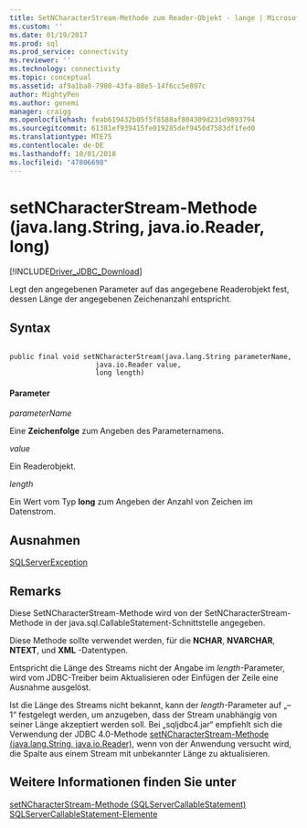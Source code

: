 ```yaml
---
title: SetNCharacterStream-Methode zum Reader-Objekt - lange | Microsoft-Dokumentation
ms.custom: ''
ms.date: 01/19/2017
ms.prod: sql
ms.prod_service: connectivity
ms.reviewer: ''
ms.technology: connectivity
ms.topic: conceptual
ms.assetid: af9a1ba8-7980-43fa-88e5-14f6cc5e897c
author: MightyPen
ms.author: genemi
manager: craigg
ms.openlocfilehash: feab619432b05f5f8588af804309d231d9893794
ms.sourcegitcommit: 61381ef939415fe019285def9450d7583df1fed0
ms.translationtype: MTE75
ms.contentlocale: de-DE
ms.lasthandoff: 10/01/2018
ms.locfileid: "47806698"
---
```

# <a name="setncharacterstream-method-javalangstring-javaioreader-long"></a>setNCharacterStream-Methode (java.lang.String, java.io.Reader, long)
[!INCLUDE[Driver_JDBC_Download](../../../includes/driver_jdbc_download.md)]

  Legt den angegebenen Parameter auf das angegebene Readerobjekt fest, dessen Länge der angegebenen Zeichenanzahl entspricht.  
  
## <a name="syntax"></a>Syntax  
  
```  
  
public final void setNCharacterStream(java.lang.String parameterName,  
                     java.io.Reader value,  
                     long length)  
```  
  
#### <a name="parameters"></a>Parameter  
 *parameterName*  
  
 Eine **Zeichenfolge** zum Angeben des Parameternamens.  
  
 *value*  
  
 Ein Readerobjekt.  
  
 *length*  
  
 Ein Wert vom Typ **long** zum Angeben der Anzahl von Zeichen im Datenstrom.  
  
## <a name="exceptions"></a>Ausnahmen  
 [SQLServerException](../../../connect/jdbc/reference/sqlserverexception-class.md)  
  
## <a name="remarks"></a>Remarks  
 Diese SetNCharacterStream-Methode wird von der SetNCharacterStream-Methode in der java.sql.CallableStatement-Schnittstelle angegeben.  
  
 Diese Methode sollte verwendet werden, für die **NCHAR**, **NVARCHAR**, **NTEXT**, und **XML** -Datentypen.  
  
 Entspricht die Länge des Streams nicht der Angabe im *length*-Parameter, wird vom JDBC-Treiber beim Aktualisieren oder Einfügen der Zeile eine Ausnahme ausgelöst.  
  
 Ist die Länge des Streams nicht bekannt, kann der *length*-Parameter auf „–1“ festgelegt werden, um anzugeben, dass der Stream unabhängig von seiner Länge akzeptiert werden soll. Bei „sqljdbc4.jar“ empfiehlt sich die Verwendung der JDBC 4.0-Methode [setNCharacterStream-Methode &#40;java.lang.String, java.io.Reader&#41;](../../../connect/jdbc/reference/setncharacterstream-method-java-lang-string-java-io-reader.md), wenn von der Anwendung versucht wird, die Spalte aus einem Stream mit unbekannter Länge zu aktualisieren.  
  
## <a name="see-also"></a>Weitere Informationen finden Sie unter  
 [setNCharacterStream-Methode &#40;SQLServerCallableStatement&#41;](../../../connect/jdbc/reference/setncharacterstream-method-sqlservercallablestatement.md)   
 [SQLServerCallableStatement-Elemente](../../../connect/jdbc/reference/sqlservercallablestatement-members.md)  
  
  
